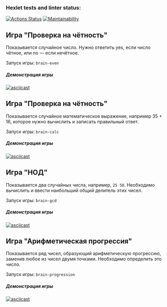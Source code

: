 ### Hexlet tests and linter status:

[![Actions Status](https://github.com/y-boris/frontend-project-44/actions/workflows/hexlet-check.yml/badge.svg)](https://github.com/y-boris/frontend-project-44/actions) [![Maintainability](https://api.codeclimate.com/v1/badges/c9093349ffd71f640109/maintainability)](https://codeclimate.com/github/y-boris/frontend-project-44/maintainability)

## Игра "Проверка на чётность"

Показывается случайное число. Нужно ответить yes, если число чётное, или no — если нечётное.

Запуск игры: `brain-even`

##### Демонстрация игры

[![asciicast](https://asciinema.org/a/kkqgXksq5czrLkY82qx6fBmN3.svg)](https://asciinema.org/a/kkqgXksq5czrLkY82qx6fBmN3)

## Игра "Проверка на чётность"

Показывается случайное математическое выражение, например 35 + 16, которое нужно вычислить и записать правильный ответ.

Запуск игры: `brain-calc`

##### Демонстрация игры

[![asciicast](https://asciinema.org/a/H7iIcBBsART28v3TpFs9ySrNy.svg)](https://asciinema.org/a/H7iIcBBsART28v3TpFs9ySrNy)

## Игра "НОД"

Показывается два случайных числа, например, `25 50`. Необходимо вычислить и ввести наибольший общий делитель этих чисел.

Запуск игры: `brain-gcd`

##### Демонстрация игры

[![asciicast](https://asciinema.org/a/YX2DCWspg5mpW7RRt9fDZLbFy.svg)](https://asciinema.org/a/YX2DCWspg5mpW7RRt9fDZLbFy)

## Игра "Арифметическая прогрессия"

Показывается ряд чисел, образующий арифметическую прогрессию, заменив любое из чисел двумя точками. Необходимо определить это число.

Запуск игры: `brain-progression`

##### Демонстрация игры

[![asciicast](https://asciinema.org/a/Oev5td0VPekG29CETJtYZQGAy.svg)](https://asciinema.org/a/Oev5td0VPekG29CETJtYZQGAy)
